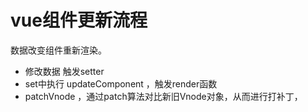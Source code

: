 

# vue组件更新流程

   数据改变组件重新渲染。

   - 修改数据 触发setter
   - set中执行 updateComponent ，触发render函数
   - patchVnode ，通过patch算法对比新旧Vnode对象，从而进行打补丁，
    
     